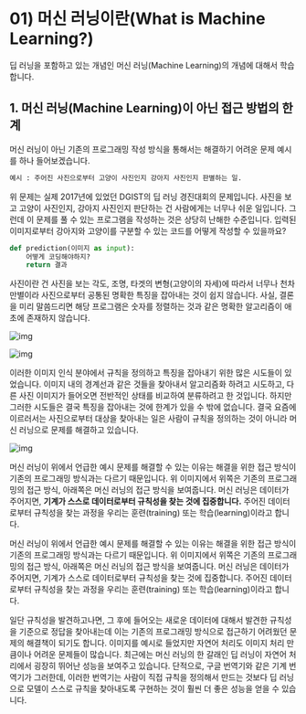 # 01) 머신 러닝이란(What is Machine Learning?)

딥 러닝을 포함하고 있는 개념인 머신 러닝(Machine Learning)의 개념에 대해서 학습합니다.

## 1. 머신 러닝(Machine Learning)이 아닌 접근 방법의 한계

머신 러닝이 아닌 기존의 프로그래밍 작성 방식을 통해서는 해결하기 어려운 문제 예시를 하나 들어보겠습니다.

```tex
예시 : 주어진 사진으로부터 고양이 사진인지 강아지 사진인지 판별하는 일.  
```

위 문제는 실제 2017년에 있었던 DGIST의 딥 러닝 경진대회의 문제입니다. 사진을 보고 고양이 사진인지, 강아지 사진인지 판단하는 건 사람에게는 너무나 쉬운 일입니다. 그런데 이 문제를 풀 수 있는 프로그램을 작성하는 것은 상당히 난해한 수준입니다. 입력된 이미지로부터 강아지와 고양이를 구분할 수 있는 코드를 어떻게 작성할 수 있을까요?

```python
def prediction(이미지 as input):
    어떻게 코딩해야하지?
    return 결과
```

사진이란 건 사진을 보는 각도, 조명, 타겟의 변형(고양이의 자세)에 따라서 너무나 천차만별이라 사진으로부터 공통된 명확한 특징을 잡아내는 것이 쉽지 않습니다. 사실, 결론을 미리 말씀드리면 해당 프로그램은 숫자를 정렬하는 것과 같은 명확한 알고리즘이 애초에 존재하지 않습니다.

![img](https://wikidocs.net/images/page/21679/%EA%B3%A0%EC%96%91%EC%9D%B4_%EC%95%A1%EC%B2%B42.jpg)

![img](https://wikidocs.net/images/page/21679/%EA%B3%A0%EC%96%91%EC%9D%B4_%EC%97%89%EB%8D%A9%EC%9D%B4.jpg)

이러한 이미지 인식 분야에서 규칙을 정의하고 특징을 잡아내기 위한 많은 시도들이 있었습니다. 이미지 내의 경계선과 같은 것들을 찾아내서 알고리즘화 하려고 시도하고, 다른 사진 이미지가 들어오면 전반적인 상태를 비교하여 분류하려고 한 것입니다. 하지만 그러한 시도들은 결국 특징을 잡아내는 것에 한계가 있을 수 밖에 없습니다. 결국 요즘에 이르러서는 사진으로부터 대상을 찾아내는 일은 사람이 규칙을 정의하는 것이 아니라 머신 러닝으로 문제를 해결하고 있습니다.

![img](https://wikidocs.net/images/page/21679/%EC%A0%84%ED%86%B5_vs_%EB%A8%B8%EC%8B%A0%EB%9F%AC%EB%8B%9D.png)

머신 러닝이 위에서 언급한 예시 문제를 해결할 수 있는 이유는 해결을 위한 접근 방식이 기존의 프로그래밍 방식과는 다르기 때문입니다. 위 이미지에서 위쪽은 기존의 프로그래밍의 접근 방식, 아래쪽은 머신 러닝의 접근 방식을 보여줍니다. 머신 러닝은 데이터가 주어지면, **기계가 스스로 데이터로부터 규칙성을 찾는 것에 집중합니다.** 주어진 데이터로부터 규칙성을 찾는 과정을 우리는 훈련(training) 또는 학습(learning)이라고 합니다.

머신 러닝이 위에서 언급한 예시 문제를 해결할 수 있는 이유는 해결을 위한 접근 방식이 기존의 프로그래밍 방식과는 다르기 때문입니다. 위 이미지에서 위쪽은 기존의 프로그래밍의 접근 방식, 아래쪽은 머신 러닝의 접근 방식을 보여줍니다. 머신 러닝은 데이터가 주어지면, 기계가 스스로 데이터로부터 규칙성을 찾는 것에 집중합니다. 주어진 데이터로부터 규칙성을 찾는 과정을 우리는 훈련(training) 또는 학습(learning)이라고 합니다.

일단 규칙성을 발견하고나면, 그 후에 들어오는 새로운 데이터에 대해서 발견한 규칙성을 기준으로 정답을 찾아내는데 이는 기존의 프로그래밍 방식으로 접근하기 어려웠던 문제의 해결책이 되기도 합니다. 이미지를 예시로 들었지만 자연어 처리도 이미지 처리 만큼이나 어려운 문제들이 많습니다. 최근에는 머신 러닝의 한 갈래인 딥 러닝이 자연어 처리에서 굉장히 뛰어난 성능을 보여주고 있습니다. 단적으로, 구글 번역기와 같은 기계 번역기가 그러한데, 이러한 번역기는 사람이 직접 규칙을 정의해서 만드는 것보다 딥 러닝으로 모델이 스스로 규칙을 찾아내도록 구현하는 것이 훨씬 더 좋은 성능을 얻을 수 있습니다.


